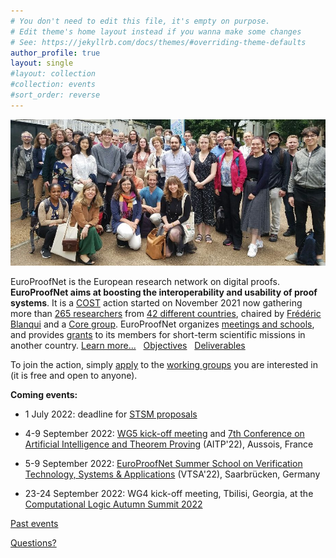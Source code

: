 ```yaml
---
# You don't need to edit this file, it's empty on purpose.
# Edit theme's home layout instead if you wanna make some changes
# See: https://jekyllrb.com/docs/themes/#overriding-theme-defaults
author_profile: true
layout: single
#layout: collection
#collection: events
#sort_order: reverse
---
```


<img src="/_pages/WG1/Jun2022/group_with_anja2.jpg"/>

EuroProofNet is the European research network on digital proofs.
**EuroProofNet aims at boosting the interoperability and usability of
proof systems**.
It is a [COST](http://cost.eu) action started on November 2021
now gathering more than [265 researchers](https://www.cost.eu/actions/CA20111/#tabs+Name:Working%20Groups%20and%20Membership) from [42 different countries](../groups), chaired by [Frédéric Blanqui](https://blanqui.gitlabpages.inria.fr/) and a [Core group](../contact).
EuroProofNet organizes [meetings and schools](../events), and provides
[grants](../grants) to its members for short-term scientific missions
in another country. [Learn more...](../description) &nbsp; [Objectives](../objectives) &nbsp; [Deliverables](../deliverables)

To join the action, simply
[apply](https://e-services.cost.eu/action/CA20111/working-groups/apply)
to the [working groups](../wg) you are interested in (it is free and open to anyone).

**Coming events:**

- 1 July 2022: deadline for [STSM proposals](../grants)

- 4-9 September 2022: [WG5 kick-off meeting](/wg5-aitp22) and [7th Conference on Artificial Intelligence and Theorem Proving](http://aitp-conference.org/2022/) (AITP'22), Aussois, France

- 5-9 September 2022: [EuroProofNet Summer School on Verification Technology, Systems & Applications](https://resources.mpi-inf.mpg.de/departments/rg1/conferences/vtsa22/) (VTSA'22), Saarbrücken, Germany

- 23-24 September 2022: WG4 kick-off meeting, Tbilisi, Georgia, at the [Computational Logic Autumn Summit 2022](https://viam.science.tsu.ge/clas2022/)

[Past events](../events)

[Questions?](../contact)
